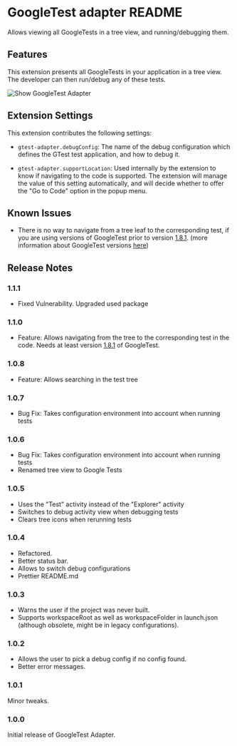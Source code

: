 # GoogleTest adapter README

Allows viewing all GoogleTests in a tree view, and running/debugging them.

## Features

This extension presents all GoogleTests in your application in a tree view. The developer can then run/debug any of these tests.

![Show GoogleTest Adapter](/images/Demo.gif)

## Extension Settings

This extension contributes the following settings:

* `gtest-adapter.debugConfig`: The name of the debug configuration which defines the GTest test application, and how to debug it.

* `gtest-adapter.supportLocation`: Used internally by the extension to know if navigating  to the code is supported. The extension will manage the value of this setting automatically, and will decide whether to offer the "Go to Code" option in the popup menu.

## Known Issues

* There is no way to navigate from a tree leaf to the corresponding test, if you are using versions of GoogleTest prior to version [1.8.1](https://github.com/google/googletest/tree/release-1.8.1). (more information about GoogleTest versions [here](/GoogleTestVersion.md))


## Release Notes

### 1.1.1

* Fixed Vulnerability. Upgraded used package

### 1.1.0 

* Feature: Allows navigating from the tree to the corresponding test in the code. Needs at least version [1.8.1](https://github.com/google/googletest/tree/release-1.8.1) of GoogleTest.

### 1.0.8

* Feature: Allows searching in the test tree

### 1.0.7

* Bug Fix: Takes configuration environment into account when running tests

### 1.0.6

* Bug Fix: Takes configuration environment into account when running tests
* Renamed tree view to Google Tests

### 1.0.5

* Uses the "Test" activity instead of the "Explorer" activity
* Switches to debug activity view when debugging tests
* Clears tree icons when rerunning tests

### 1.0.4

* Refactored.
* Better status bar.
* Allows to switch debug configurations
* Prettier README.md

### 1.0.3

* Warns the user if the project was never built.
* Supports workspaceRoot as well as workspaceFolder in launch.json (although obsolete, might be in legacy configurations).

### 1.0.2

* Allows the user to pick a debug config if no config found.
* Better error messages.

### 1.0.1

Minor tweaks.

### 1.0.0

Initial release of GoogleTest Adapter.
